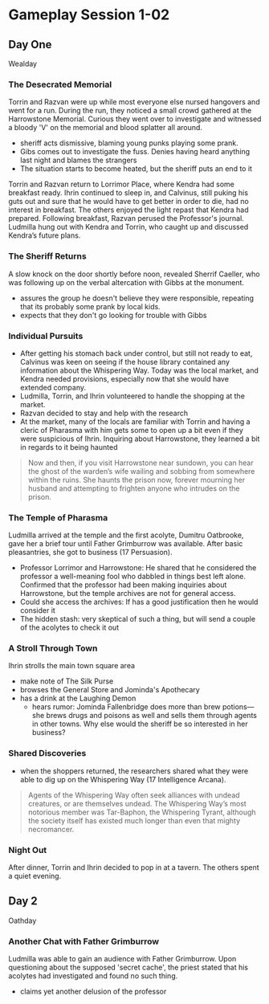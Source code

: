 # Gameplay Session 1-02

## Day One
Wealday

### The Desecrated Memorial
Torrin and Razvan were up while most everyone else nursed hangovers and went for a run. During the run, they noticed a small crowd gathered at the Harrowstone Memorial. Curious they went over to investigate and witnessed a bloody 'V' on the memorial and blood splatter all around. 

- sheriff acts dismissive, blaming young punks playing some prank.
- Gibs comes out to investigate the fuss. Denies having heard anything last night and blames the strangers
- The situation starts to become heated, but the sheriff puts an end to it

Torrin and Razvan return to Lorrimor Place, where Kendra had some breakfast ready. Ihrin continued to sleep in, and Calvinus, still puking his guts out and sure that he would have to get better in order to die, had no interest in breakfast. The others enjoyed the light repast that Kendra had prepared. Following breakfast, Razvan perused the Professor's journal. Ludmilla hung out with Kendra and Torrin, who caught up and discussed Kendra’s future plans.

### The Sheriff Returns
A slow knock on the door shortly before noon, revealed Sherrif Caeller, who was following up on the verbal altercation with Gibbs at the monument.

- assures the group he doesn't believe they were responsible, repeating that its probably some prank by local kids.
- expects that they don't go looking for trouble with Gibbs

### Individual Pursuits
- After getting his stomach back under control, but still not ready to eat, Calvinus was keen on seeing if the house library contained any information about the Whispering Way. Today was the local market, and Kendra needed provisions, especially now that she would have extended company.
- Ludmilla, Torrin, and Ihrin volunteered to handle the shopping at the market.
- Razvan decided to stay and help with the research
- At the market, many of the locals are familiar with Torrin and having a cleric of Pharasma with him gets some to open up a bit even if they were suspicious of Ihrin. Inquiring about Harrowstone, they learned a bit in regards to it being haunted

> Now and then, if you visit Harrowstone near sundown, you can hear the ghost of the warden’s wife wailing and sobbing from somewhere within the ruins. She haunts the prison now, forever mourning her husband and attempting to frighten anyone who intrudes on the prison.

### The Temple of Pharasma 
Ludmilla arrived at the temple and the first acolyte, Dumitru Oatbrooke, gave her a brief tour until Father Grimburrow was available. After basic pleasantries, she got to business (17 Persuasion).

- Professor Lorrimor and Harrowstone: He shared that he considered the professor a well-meaning fool who dabbled in things best left alone. Confirmed that the professor had been making inquiries about Harrowstone, but the temple archives are not for general access.
- Could she access the archives: If has a good justification then he would consider it
- The hidden stash: very skeptical of such a thing, but will send a couple of the acolytes to check it out

### A Stroll Through Town
Ihrin strolls the main town square area

- make note of The Silk Purse
- browses the General Store and Jominda's Apothecary
- has a drink at the Laughing Demon
	- hears rumor: Jominda Fallenbridge does more than brew potions—she brews drugs and poisons as well and sells them through agents in other towns. Why else would the sheriff be so interested in her business?
	
### Shared Discoveries
- when the shoppers returned, the researchers shared what they were able to dig up on the Whispering Way (17 Intelligence Arcana).

> Agents of the Whispering Way often seek alliances with undead creatures, or are themselves undead. The Whispering Way’s most notorious member was Tar-Baphon, the Whispering Tyrant, although the society itself has existed much longer than even that mighty necromancer.

### Night Out
After dinner, Torrin and Ihrin decided to pop in at a tavern. The others spent a quiet evening.

## Day 2
Oathday
### Another Chat with Father Grimburrow
Ludmilla was able to gain an audience with Father Grimburrow. Upon questioning about the supposed 'secret cache', the priest stated that his acolytes had investigated and found no such thing.
- claims yet another delusion of the professor





